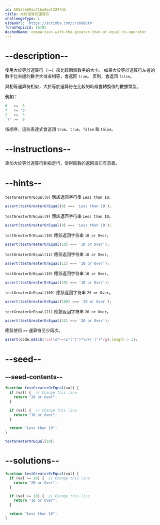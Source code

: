 ```yaml
---
id: 56533eb9ac21ba0edf2244d5
title: 大於或等於運算符
challengeType: 1
videoUrl: 'https://scrimba.com/c/c6KBqtV'
forumTopicId: 16785
dashedName: comparison-with-the-greater-than-or-equal-to-operator
---
```


# --description--

使用大於等於運算符（`>=`）來比較兩個數字的大小。 如果大於等於運算符左邊的數字比右邊的數字大或者相等，會返回 `true`。 否則，會返回 `false`。

與相等運算符相似，大於等於運算符在比較的時候會轉換值的數據類型。

**例如：**

```js
6   >=  6
7   >= '3'
2   >=  3
'7' >=  9
```

按順序，這些表達式會返回 `true`、`true`、`false` 和 `false`。

# --instructions--

添加大於等於運算符到指定行，使得函數的返回語句有意義。

# --hints--

`testGreaterOrEqual(0)` 應該返回字符串 `Less than 10`。

```js
assert(testGreaterOrEqual(0) === 'Less than 10');
```

`testGreaterOrEqual(9)` 應該返回字符串 `Less than 10`。

```js
assert(testGreaterOrEqual(9) === 'Less than 10');
```

`testGreaterOrEqual(10)` 應該返回字符串 `10 or Over`。

```js
assert(testGreaterOrEqual(10) === '10 or Over');
```

`testGreaterOrEqual(11)` 應該返回字符串 `10 or Over`。

```js
assert(testGreaterOrEqual(11) === '10 or Over');
```

`testGreaterOrEqual(19)` 應該返回字符串 `10 or Over`。

```js
assert(testGreaterOrEqual(19) === '10 or Over');
```

`testGreaterOrEqual(100)` 應該返回字符串 `20 or Over`。

```js
assert(testGreaterOrEqual(100) === '20 or Over');
```

`testGreaterOrEqual(21)` 應該返回字符串 `20 or Over`。

```js
assert(testGreaterOrEqual(21) === '20 or Over');
```

應該使用 `>=` 運算符至少兩次。

```js
assert(code.match(/val\s*>=\s*('|")*\d+('|")*/g).length > 1);
```

# --seed--

## --seed-contents--

```js
function testGreaterOrEqual(val) {
  if (val) {  // Change this line
    return "20 or Over";
  }

  if (val) {  // Change this line
    return "10 or Over";
  }

  return "Less than 10";
}

testGreaterOrEqual(10);
```

# --solutions--

```js
function testGreaterOrEqual(val) {
  if (val >= 20) {  // Change this line
    return "20 or Over";
  }

  if (val >= 10) {  // Change this line
    return "10 or Over";
  }

  return "Less than 10";
}
```

